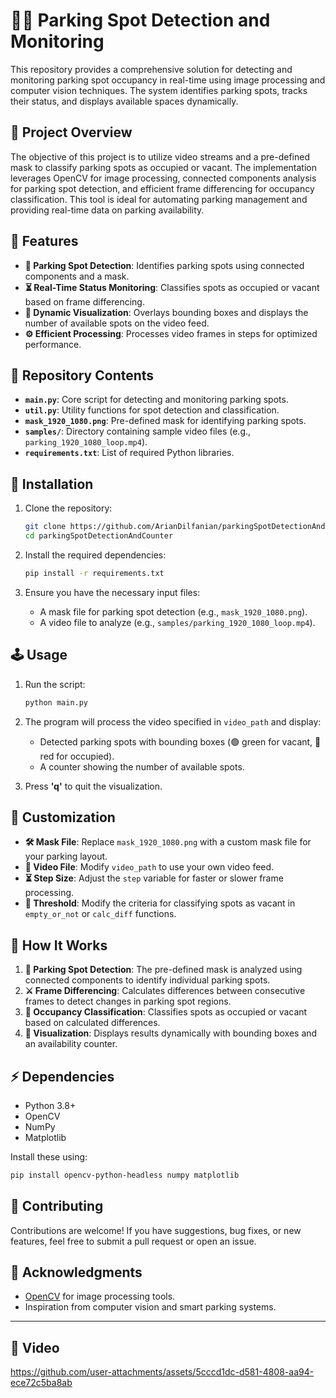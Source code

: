 # 🚗🚧 Parking Spot Detection and Monitoring

This repository provides a comprehensive solution for detecting and monitoring parking spot occupancy in real-time using image processing and computer vision techniques. The system identifies parking spots, tracks their status, and displays available spaces dynamically.

## 🔄 Project Overview
The objective of this project is to utilize video streams and a pre-defined mask to classify parking spots as occupied or vacant. The implementation leverages OpenCV for image processing, connected components analysis for parking spot detection, and efficient frame differencing for occupancy classification. This tool is ideal for automating parking management and providing real-time data on parking availability.

## 🔧 Features
- **🌟 Parking Spot Detection**: Identifies parking spots using connected components and a mask.
- **⏳ Real-Time Status Monitoring**: Classifies spots as occupied or vacant based on frame differencing.
- **🎨 Dynamic Visualization**: Overlays bounding boxes and displays the number of available spots on the video feed.
- **⚙️ Efficient Processing**: Processes video frames in steps for optimized performance.

## 📂 Repository Contents
- **`main.py`**: Core script for detecting and monitoring parking spots.
- **`util.py`**: Utility functions for spot detection and classification.
- **`mask_1920_1080.png`**: Pre-defined mask for identifying parking spots.
- **`samples/`**: Directory containing sample video files (e.g., `parking_1920_1080_loop.mp4`).
- **`requirements.txt`**: List of required Python libraries.

## 🔄 Installation
1. Clone the repository:
   ```bash
   git clone https://github.com/ArianDilfanian/parkingSpotDetectionAndCounter.git
   cd parkingSpotDetectionAndCounter

   ```

2. Install the required dependencies:
   ```bash
   pip install -r requirements.txt
   ```

3. Ensure you have the necessary input files:
   - A mask file for parking spot detection (e.g., `mask_1920_1080.png`).
   - A video file to analyze (e.g., `samples/parking_1920_1080_loop.mp4`).

## 🕹️ Usage
1. Run the script:
   ```bash
   python main.py
   ```

2. The program will process the video specified in `video_path` and display:
   - Detected parking spots with bounding boxes (🟢 green for vacant, 🔴 red for occupied).
   - A counter showing the number of available spots.

3. Press **'q'** to quit the visualization.

## 🔁 Customization
- **🛠️ Mask File**: Replace `mask_1920_1080.png` with a custom mask file for your parking layout.
- **🎥 Video File**: Modify `video_path` to use your own video feed.
- **⏳ Step Size**: Adjust the `step` variable for faster or slower frame processing.
- **🔢 Threshold**: Modify the criteria for classifying spots as vacant in `empty_or_not` or `calc_diff` functions.

## 🔬 How It Works
1. **🏦 Parking Spot Detection**: The pre-defined mask is analyzed using connected components to identify individual parking spots.
2. **⚔️ Frame Differencing**: Calculates differences between consecutive frames to detect changes in parking spot regions.
3. **🔹 Occupancy Classification**: Classifies spots as occupied or vacant based on calculated differences.
4. **🎨 Visualization**: Displays results dynamically with bounding boxes and an availability counter.

## ⚡️ Dependencies
- Python 3.8+
- OpenCV
- NumPy
- Matplotlib

Install these using:
```bash
pip install opencv-python-headless numpy matplotlib
```

## 💪 Contributing
Contributions are welcome! If you have suggestions, bug fixes, or new features, feel free to submit a pull request or open an issue.


## 🌟 Acknowledgments
- [OpenCV](https://opencv.org/) for image processing tools.
- Inspiration from computer vision and smart parking systems.

---

## 🎥 Video



https://github.com/user-attachments/assets/5cccd1dc-d581-4808-aa94-ece72c5ba8ab
